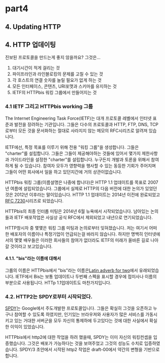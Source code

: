 # part4

## 4. Updating HTTP

## 4. HTTP 업데이팅

진보된 프로토콜을 만드는게 좋지 않을까요? 그것은...

1. 대기시간이 적게 걸리는 것
2. 파이프라인과 라인블로킹의 문제를 고칠 수 있는 것
3. 각 호스트의 연결 숫자를 늘릴 필요가 없게 하는 것
4. 모든 인터페이스, 콘텐츠, URI포맷과 스키마를 유지하는 것
5. IETF의 HTTPbis 워킹 그룹에서 만들어지는 것

### 4.1 IETF 그리고 HTTPbis working 그룹

The Internet Engineering Task Force\(IETF\)는 대개 프로토콜 레벨에서 인터넷 표준과 발전을 장려하는 기관입니다. 그들은 다수의 프로토콜과 HTTP, FTP, DNS, TCP 로부터 모든 것을 문서화하는 절대로 사라지지 않는 메모의 RFC시리즈로 알려져 있습니다.

IETF에선, 특정 목표를 이루기 위해 전용 "워킹 그룹"을 생성합니다. 그들은 "charter"를 설립합니다. 그들은 그들이 제공해야하는 것들에 있어서 몇가지 제한사항과 가이드라인을 설정한 "charter"를 설립합니다. 누구든지 개발과 토론을 위해서 참여하게 될 수 있습니다. 참여자 모두가 영향력을 행사할 수 있는 동등한 기회가 주어지며 그들이 어떤 회사에서 일을 하고 있던지간에 거의 상관이없습니다.

HTTPbis 워킹 그룹\(이름설명은 나중에 합니다\)은 HTTP 1.1 업데이트를 목표로 2007년 여름에 설립되었습니다. 그룹에서 실제로 HTTP의 다음 버전에 대한 논의가 있었던 것은 2012년 이후라는 말이있습니다. HTTP 1.1 업데이트는 2014년 이전에 완료되었고 [RFC 7230](https://tools.ietf.org/html/rfc7230)시리즈로 되었습니다.

HTTPbis의 최종 인터롭 미팅은 2014년 6월 뉴욕에서 시작되었습니다. 남아있는 논의들과 IETF 배포작업은 사실상 공식 RFC에서 제외되었고 내년으로 연기되었습니다.

HTTP창시자 중 몇몇은 워킹 그룹 미팅과 논의로부터 잊혀졌습니다. 저는 여기서 어떠한 배포자의 이름이나 특정기업이 언급되는걸 바라지 않습니다. 하지만 명백히 인터넷에서의 몇몇 배우들은 이러한 회사들의 참여가 없더라도 IETF의 미래가 올바른 길로 나아갈 것이라고 보고있습니다.

#### 4.1.1. "bis"라는 이름에 대해서

그룹의 이름은 HTTPbis에서 "bis"라는 이름은[Latin adverb for two](https://en.wiktionary.org/wiki/bis#Latin)에서 유래되었습니다. IETF에서 Bis는 보통 업데이트나 두번째 스펙을 표시할 경우에 접미사나 이름의 부분으로 사용됩니다. HTTp 1.1업데이트도 마찬가지입니다.

### 4.2. HTTP2는 SPDY로부터 시작되었다.

[SPDY](https://en.wikipedia.org/wiki/SPDY)는 Google에서 주도개발한 프로토콜입니다. 그들은 확실히 그것을 오픈하고 누구나 참여할 수 있도록 하였지만, 인기있는 브라우져와 사용자가 많은 서비스를 가동시키고 있는 거대한 서버군을 모두 자신의 통제하에 두고있다는 것에 대한 사실에서 확실한 이익이 있었습니다.

HTTPbis에서 http2에 대한 작업을 하려 했을때, SPDY는 이미 자신의 워킹컨셉을 입증했습니다. 그것은 배포가 가능하다는 것을 보여주었고 그것의 성능도 수치로 입증하였습니다. SPDY/3 초안에서 시작된 http2 작업은 draft-00에서 약간의 변형을 기반으로 합니다.

